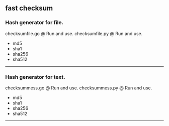 **fast checksum**
------------------
### Hash generator for file. ###

checksumfile.go @ Run and use.
checksumfile.py @ Run and use.

- md5
- sha1
- sha256
- sha512
------------------

### Hash generator for text. ###

checksummess.go @ Run and use.
checksummess.py @ Run and use.

- md5
- sha1
- sha256
- sha512
------------------